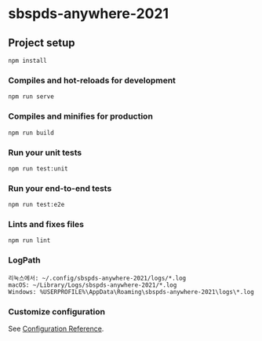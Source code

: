 # sbspds-anywhere-2021

## Project setup
```
npm install
```

### Compiles and hot-reloads for development
```
npm run serve
```

### Compiles and minifies for production
```
npm run build
```

### Run your unit tests
```
npm run test:unit
```

### Run your end-to-end tests
```
npm run test:e2e
```

### Lints and fixes files
```
npm run lint
```

### LogPath
```
리눅스에서: ~/.config/sbspds-anywhere-2021/logs/*.log
macOS: ~/Library/Logs/sbspds-anywhere-2021/*.log
Windows: %USERPROFILE%\AppData\Roaming\sbspds-anywhere-2021\logs\*.log
```
### Customize configuration
See [Configuration Reference](https://cli.vuejs.org/config/).
